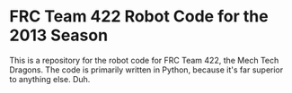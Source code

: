 FRC Team 422 Robot Code for the 2013 Season
===========================================

This is a repository for the robot code for FRC Team 422, the Mech Tech
Dragons. The code is primarily written in Python, because it's far superior to anything else. Duh.
